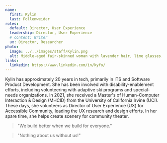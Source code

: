 ```yaml
---
name:
  first: Kylin
  last: Follenweider
roles:
  default: Director, User Experience
  leadership: Director, User Experience
  # content: Writer
  ux: Director, Researcher
photo:
  image: ../../images/staff/Kylin.png
  alt: Middle-aged fair-skinned woman with lavender hair, lime glasses, and teal lipstick. Wearing a cheerful smile and skeleton sweater. Waving.
links:
  linkedin: https://www.linkedin.com/in/kyfo/
---
```


Kylin has approximately 20 years in tech, primarily in ITS and Software Product Development.  She has been involved with disability-enablement efforts, including volunteering with adaptive ski programs and special-needs organizations.
In 2021, she received a Master's of Human-Computer Interaction & Design (MHCID) from the University of California Irvine (UCI). These days, she volunteers as Director of User Experience (UX) for Accessible Community, leading the UX research and design efforts. In her spare time, she helps create scenery for community theater.

> "We build better when we build for everyone."

> "Nothing about us without us!"